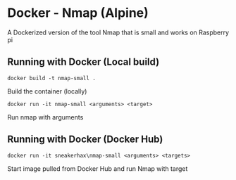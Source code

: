 # Docker - Nmap (Alpine)

A Dockerized version of the tool Nmap that is small and works on Raspberry pi

## Running with Docker (Local build)

```docker build -t nmap-small .```

Build the container (locally)

```docker run -it nmap-small <arguments> <target>```

Run nmap with arguments

## Running with Docker (Docker Hub)

```docker run -it sneakerhax\nmap-small <arguments> <targets>```

Start image pulled from Docker Hub and run Nmap with target
